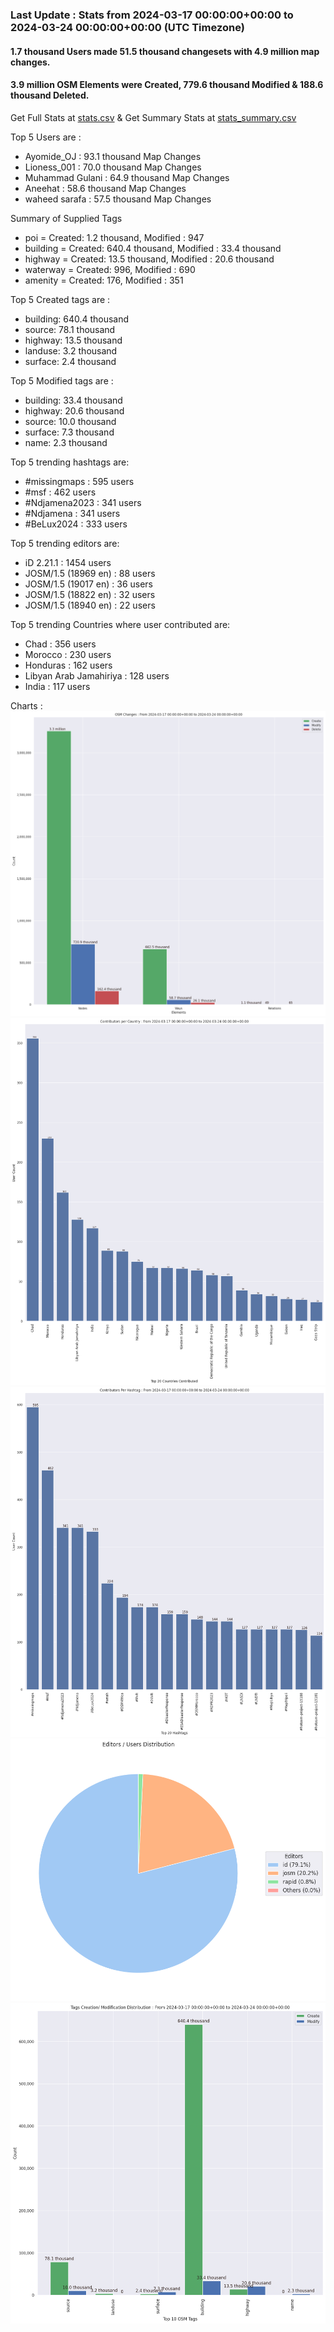 ### Last Update : Stats from 2024-03-17 00:00:00+00:00 to 2024-03-24 00:00:00+00:00 (UTC Timezone)

#### 1.7 thousand Users made 51.5 thousand changesets with 4.9 million map changes.
#### 3.9 million OSM Elements were Created, 779.6 thousand Modified & 188.6 thousand Deleted.
Get Full Stats at [stats.csv](/stats/hotosm/Weekly/stats.csv)
 & Get Summary Stats at [stats_summary.csv](/stats/hotosm/Weekly/stats_summary.csv)

Top 5 Users are : 
- Ayomide_OJ : 93.1 thousand Map Changes
- Lioness_001 : 70.0 thousand Map Changes
- Muhammad Gulani : 64.9 thousand Map Changes
- Aneehat : 58.6 thousand Map Changes
- waheed sarafa : 57.5 thousand Map Changes

Summary of Supplied Tags
- poi = Created: 1.2 thousand, Modified : 947
- building = Created: 640.4 thousand, Modified : 33.4 thousand
- highway = Created: 13.5 thousand, Modified : 20.6 thousand
- waterway = Created: 996, Modified : 690
- amenity = Created: 176, Modified : 351


Top 5 Created tags are :
- building: 640.4 thousand
- source: 78.1 thousand
- highway: 13.5 thousand
- landuse: 3.2 thousand
- surface: 2.4 thousand


Top 5 Modified tags are :
- building: 33.4 thousand
- highway: 20.6 thousand
- source: 10.0 thousand
- surface: 7.3 thousand
- name: 2.3 thousand


Top 5 trending hashtags are:
- #missingmaps : 595 users
- #msf : 462 users
- #Ndjamena2023 : 341 users
- #Ndjamena : 341 users
- #BeLux2024 : 333 users


Top 5 trending editors are:
- iD 2.21.1 : 1454 users
- JOSM/1.5 (18969 en) : 88 users
- JOSM/1.5 (19017 en) : 36 users
- JOSM/1.5 (18822 en) : 32 users
- JOSM/1.5 (18940 en) : 22 users


Top 5 trending Countries where user contributed are:
- Chad : 356 users
- Morocco : 230 users
- Honduras : 162 users
- Libyan Arab Jamahiriya : 128 users
- India : 117 users


 Charts : 
![Alt text](./stats_osm_changes.png) 
![Alt text](./stats_users_per_country.png) 
![Alt text](./stats_users_per_hashtag.png) 
![Alt text](./stats_editors_pie_chart.png) 
![Alt text](./stats_tags.png) 
